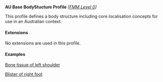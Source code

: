 **AU Base BodyStucture Profile**  *[[FMM Level 0](guidance.html)]*

This profile defines a body structure including core localisation concepts for use in an Australian context.

#### Extensions
No extensions are used in this profile.

#### Examples

[Bone tissue of left shoulder](BodyStructure-example0.html)

[Blister of right foot](BodyStructure-example1.html)